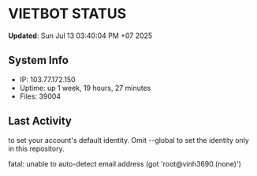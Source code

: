# VIETBOT STATUS
**Updated**: Sun Jul 13 03:40:04 PM +07 2025

## System Info
- IP: 103.77.172.150
- Uptime: up 1 week, 19 hours, 27 minutes
- Files: 39004

## Last Activity

to set your account's default identity.
Omit --global to set the identity only in this repository.

fatal: unable to auto-detect email address (got 'root@vinh3690.(none)')
